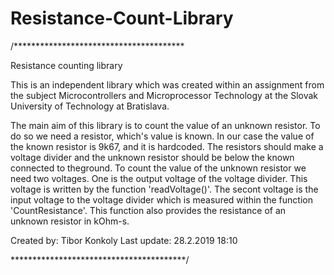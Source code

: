 # Resistance-Count-Library


/***************************************

Resistance counting library

This is an independent library which was created within an assignment from the subject Microcontrollers and Microprocessor Technology
at the Slovak University of Technology at Bratislava. 

The main aim of this library is to count the value of an unknown resistor. To do so we need a resistor, which's value is known. 
In our case the value of the known resistor is 9k67, and it is hardcoded. The resistors should make a voltage divider and the 
unknown resistor should be below the known connected to theground. To count the value of the unknown resistor we need two voltages.
One is the output voltage of the voltage divider. This voltage is written by the function 'readVoltage()'. The secont voltage is 
the input voltage to the voltage divider which is measured within the function 'CountResistance'. This function also provides the
resistance of an unknown resistor in kOhm-s. 

Created by: Tibor Konkoly
Last update: 28.2.2019 18:10

****************************************/

